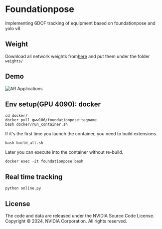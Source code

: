 # Foundationpose
Implementing 6DOF tracking of equipment based on foundationpose and yolo v8

## Weight
Download all network weights from[here](https://cashkisi-my.sharepoint.com/:f:/g/personal/wenwu_guo_cair-cas_org_hk/EiIIqa0XDKxIrojRXSSAVoEBz6cUKBTdvSllwHx8uFxd2A?e=wQZySx) and put them under the folder `weights/`

## Demo
![AR Applications](assets/ezgif.com-video-to-gif-converter.gif)

## Env setup(GPU 4090): docker
  ```
  cd docker/
  docker pull gww106/foundationpose:tagname
  bash docker/run_container.sh
  ```

If it's the first time you launch the container, you need to build extensions.
```
bash build_all.sh
```

Later you can execute into the container without re-build.
```
docker exec -it foundationpose bash
```
## Real time tracking
```
python online.py
```
## License
The code and data are released under the NVIDIA Source Code License. Copyright © 2024, NVIDIA Corporation. All rights reserved.
